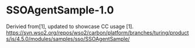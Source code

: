 SSOAgentSample-1.0
==================

Derivied from[1], updated to showcase CC usage [1]. https://svn.wso2.org/repos/wso2/carbon/platform/branches/turing/products/is/4.5.0/modules/samples/sso/SSOAgentSample/

